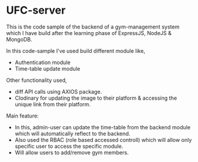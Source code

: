 ﻿# UFC-server

This is the code sample of the backend of a gym-management system which I have build after the learning phase of ExpressJS, NodeJS & MongoDB.

In this code-sample I've used build different module like,

* Authentication module
* Time-table update module

Other functionality used,
* diff API calls using AXIOS package.
* Clodinary for updating the image to their platform & accessing the unique link from their platform.
 
 Main feature:
* In this, admin-user can update the time-table from the backend module which will automatically reflect to the backend.
* Also used the RBAC (role based accessed controll) which will allow only specific user to access the specific module.
* Will allow users to add/remove gym members.
